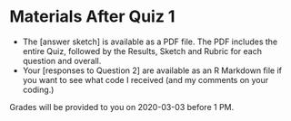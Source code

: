 # Materials After Quiz 1

- The [answer sketch] is available as a PDF file. The PDF includes the entire Quiz, followed by the Results, Sketch and Rubric for each question and overall. 
- Your [responses to Question 2] are available as an R Markdown file if you want to see what code I received (and my comments on your coding.)

Grades will be provided to you on 2020-03-03 before 1 PM.



